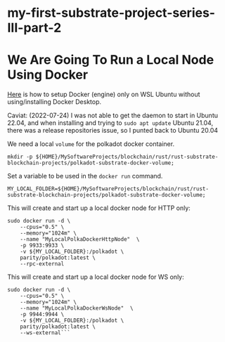 # my-first-substrate-project-series-III-part-2

# We Are Going To Run a Local Node Using Docker  
  
[Here](https://github.com/elicorrales/blockchain-tutorials/blob/main/How-To-Setup-Docker-WSL-Ubuntu.md) is how to setup Docker (engine) only on WSL Ubuntu without using/installing Docker Desktop.  

Caviat: (2022-07-24) I was not able to get the daemon to start in Ubuntu 22.04, and when installing and trying to ```sudo apt update``` Ubuntu 21.04, there was a release repositories issue, so I punted back to Ubuntu 20.04
<br/>

We need a local ```volume``` for the polkadot docker container.  
```
mkdir -p ${HOME}/MySoftwareProjects/blockchain/rust/rust-substrate-blockchain-projects/polkadot-substrate-docker-volume;
```
  
Set a variable to be used in the ```docker run``` command.  
```  
MY_LOCAL_FOLDER=${HOME}/MySoftwareProjects/blockchain/rust/rust-substrate-blockchain-projects/polkadot-substrate-docker-volume;  
```
  
This will create and start up a local docker node for HTTP only:
```
sudo docker run -d \
    --cpus="0.5" \
    --memory="1024m" \
    --name "MyLocalPolkaDockerHttpNode"  \
    -p 9933:9933 \
    -v ${MY_LOCAL_FOLDER}:/polkadot \
    parity/polkadot:latest \
    --rpc-external
```

This will create and start up a local docker node for WS only:
```
sudo docker run -d \
    --cpus="0.5" \
    --memory="1024m" \
    --name "MyLocalPolkaDockerWsNode"  \
    -p 9944:9944 \
    -v ${MY_LOCAL_FOLDER}:/polkadot \
    parity/polkadot:latest \
    --ws-external```
```
